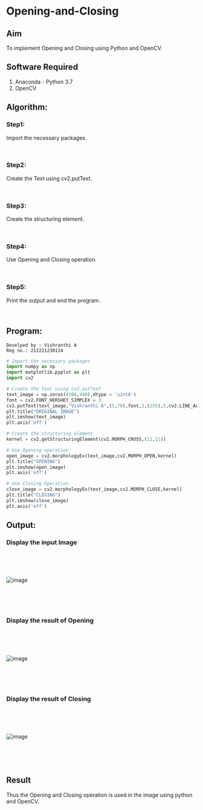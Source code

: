 # Opening-and-Closing

## Aim
To implement Opening and Closing using Python and OpenCV.

## Software Required
1. Anaconda - Python 3.7
2. OpenCV
## Algorithm:
### Step1:
Import the necessary packages.

<br>


### Step2:
Create the Text using cv2.putText.

<br>

### Step3:
Create the structuring element.

<br>

### Step4:
Use Opening and Closing operation.

<br>

### Step5:
Print the output and end the program.

<br>

 
## Program:
```
Develped by : Vishranthi A
Reg no.: 212221230124
```
``` Python
# Import the necessary packages
import numpy as np
import matplotlib.pyplot as plt
import cv2

# Create the Text using cv2.putText
text_image = np.zeros((100,440),dtype = 'uint8')
font = cv2.FONT_HERSHEY_SIMPLEX = 3
cv2.putText(text_image,"Vishranthi A",(5,70),font,2,(255),5,cv2.LINE_AA)
plt.title("ORIGINAL IMAGE")
plt.imshow(text_image)
plt.axis('off')

# Create the structuring element
kernel = cv2.getStructuringElement(cv2.MORPH_CROSS,(11,11))

# Use Opening operation
open_image = cv2.morphologyEx(text_image,cv2.MORPH_OPEN,kernel)
plt.title("OPENING")
plt.imshow(open_image)
plt.axis('off')

# Use Closing Operation
close_image = cv2.morphologyEx(text_image,cv2.MORPH_CLOSE,kernel)
plt.title("CLOSING")
plt.imshow(close_image)
plt.axis('off')
```
## Output:

### Display the input Image
<br>
<br>
<br>

![image](https://github.com/Vishranthi-arun/Opening-and-Closing/assets/93427278/031039e6-0db1-4db7-8e6d-b157ba333efb)


<br>
<br>
<br>

### Display the result of Opening
<br>
<br>
<br>

![image](https://github.com/Vishranthi-arun/Opening-and-Closing/assets/93427278/9dd9fd22-4874-4c21-8ac2-331677d5763b)

<br>
<br>
<br>

### Display the result of Closing
<br>
<br>
<br>

![image](https://github.com/Vishranthi-arun/Opening-and-Closing/assets/93427278/8b55205b-a10d-4040-bbe8-969bda9eeea5)

<br>
<br>
<br>

## Result
Thus the Opening and Closing operation is used in the image using python and OpenCV.
